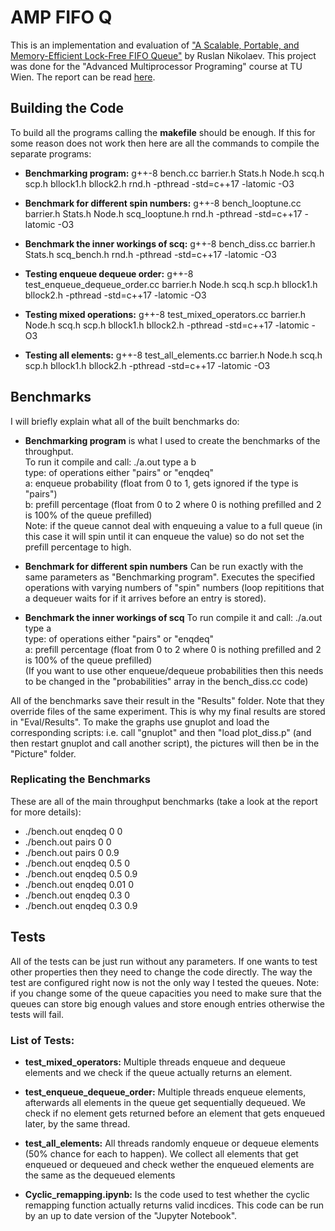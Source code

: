 # AMP FIFO Q

This is an implementation and evaluation of ["A Scalable, Portable, and Memory-Efficient Lock-Free FIFO Queue"](https://arxiv.org/abs/1908.04511) by Ruslan Nikolaev. This project was done for the "Advanced Multiprocessor Programing" course at TU Wien. The report can be read [here](https://github.com/ocatias/AMP_FIFO_Q/blob/master/Report/report.pdf).



## Building the Code
To build all the programs calling the **makefile** should be enough. If this for some reason does not work
then here are all the commands to compile the separate programs:

- **Benchmarking program:** g++-8 bench.cc barrier.h Stats.h Node.h scq.h scp.h bllock1.h bllock2.h rnd.h -pthread -std=c++17 -latomic -O3

- **Benchmark for different spin numbers:** g++-8 bench_looptune.cc barrier.h Stats.h Node.h scq_looptune.h rnd.h -pthread -std=c++17 -latomic -O3

- **Benchmark the inner workings of scq:** g++-8  bench_diss.cc barrier.h Stats.h scq_bench.h rnd.h -pthread -std=c++17 -latomic -O3

- **Testing enqueue dequeue order:** g++-8 test_enqueue_dequeue_order.cc barrier.h Node.h scq.h scp.h  bllock1.h bllock2.h -pthread -std=c++17 -latomic -O3

- **Testing mixed operations:** g++-8 test_mixed_operators.cc barrier.h Node.h scq.h scp.h bllock1.h bllock2.h -pthread -std=c++17 -latomic -O3

- **Testing all elements:** g++-8 test_all_elements.cc barrier.h Node.h scq.h scp.h bllock1.h bllock2.h -pthread -std=c++17 -latomic -O3

## Benchmarks
I will briefly explain what all of the built benchmarks do:
- **Benchmarking program** is what I used to create the benchmarks of the throughput.  
To run it compile and call: ./a.out type a b  
type: of operations either "pairs" or "enqdeq"  
a: enqueue probability (float from 0 to 1, gets ignored if the type is "pairs")  
b: prefill percentage (float from 0 to 2 where 0 is nothing prefilled and 2 is 100% of the queue prefilled)  
Note: if the queue cannot deal with enqueuing a value to a full queue (in this case it will spin until it can enqueue the value)
so do not set the prefill percentage to high.  

- **Benchmark for different spin numbers**
Can be run exactly with the same parameters as "Benchmarking program".
Executes the specified operations with varying numbers of "spin" numbers (loop repititions
that a dequeuer waits for if it arrives before an entry is stored).

- **Benchmark the inner workings of scq**
To run compile it and call: ./a.out type a  
type: of operations either "pairs" or "enqdeq"  
a: prefill percentage (float from 0 to 2 where 0 is nothing prefilled and 2 is 100% of the queue prefilled)  
(If you want to use other enqueue/dequeue probabilities then this needs to be changed in the "probabilities" array in the bench_diss.cc code)

All of the benchmarks save their result in the "Results" folder. Note that they override files of the same experiment.
This is why my final results are stored in "Eval/Results". To make the graphs use gnuplot and load the corresponding scripts:
i.e. call "gnuplot" and then "load plot_diss.p" (and then restart gnuplot and call another script), the pictures will then be in the "Picture" folder.

### Replicating the Benchmarks
These are all of the main throughput benchmarks (take a look at the report for more details):
- ./bench.out enqdeq 0 0
- ./bench.out pairs 0 0
- ./bench.out pairs 0 0.9
- ./bench.out enqdeq 0.5 0
- ./bench.out enqdeq 0.5 0.9
- ./bench.out enqdeq 0.01 0
- ./bench.out enqdeq 0.3 0
- ./bench.out enqdeq 0.3 0.9


## Tests
All of the tests can be just run without any parameters. If one wants to test other properties then they
need to change the code directly. The way the test are configured right now is not the only way I tested the queues.
Note: if you change some of the queue capacities you need to make sure that the queues can store big enough values
and store enough entries otherwise the tests will fail.

### List of Tests:
- **test_mixed_operators:** Multiple threads enqueue and dequeue elements and we check if
  the queue actually returns an element.

- **test_enqueue_dequeue_order:** Multiple threads enqueue elements, afterwards all elements in the queue
  get sequentially dequeued. We check if no element gets returned before an element that gets
  enqueued later, by the same thread.

- **test_all_elements:** All threads randomly enqueue or dequeue elements (50% chance for each to happen).
  We collect all elements that get enqueued or dequeued and check wether the enqueued elements are the
  same as the dequeued elements

- **Cyclic_remapping.ipynb:**
  Is the code used to test whether the cyclic remapping function actually returns valid incdices.
  This code can be run by an up to date version of the "Jupyter Notebook".
